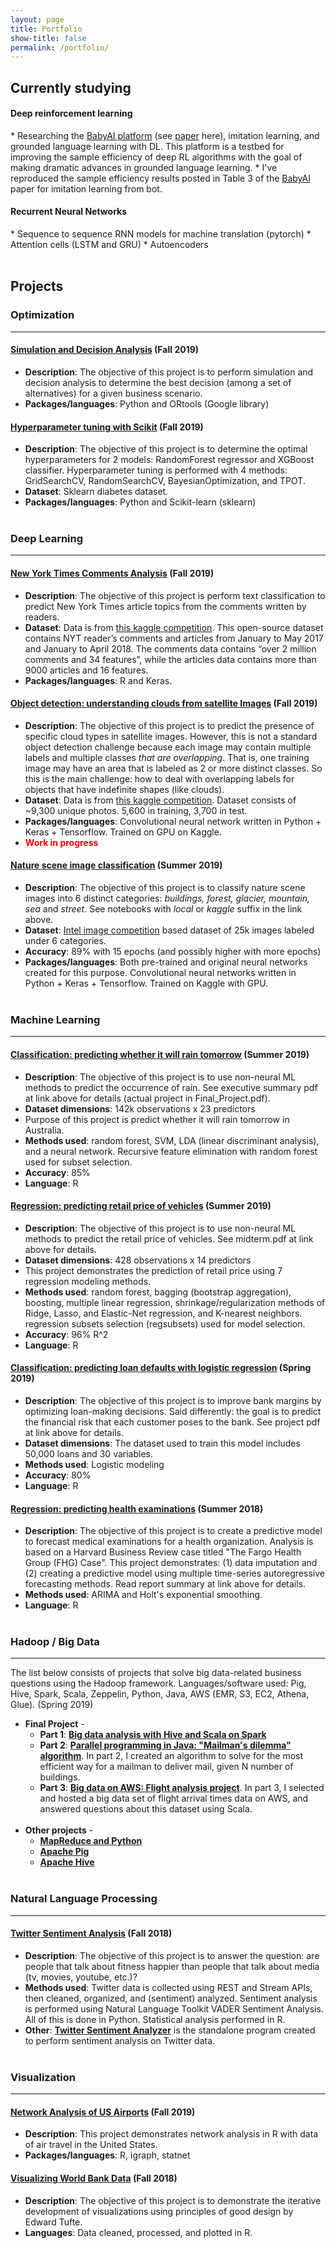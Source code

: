 ```yaml
---
layout: page
title: Portfolio
show-title: false
permalink: /portfolio/
---
```


## Currently studying

<h4 class="subheading">Deep reinforcement learning</h4>
* Researching the <a href="https://github.com/mila-iqia/babyai/tree/iclr19" target="_blank">BabyAI platform</a> (see <a href="https://openreview.net/forum?id=rJeXCo0cYX" target="_blank">paper</a> here), imitation learning, and grounded language learning with DL. This platform is a testbed for improving the sample efficiency of deep RL algorithms with the goal of making dramatic advances in grounded language learning.
* I've reproduced the sample efficiency results posted in Table 3 of the <a href="https://openreview.net/forum?id=rJeXCo0cYX" target="_blank">BabyAI</a> paper for imitation learning from bot.
<br />

<h4 class="subheading">Recurrent Neural Networks</h4>
* Sequence to sequence RNN models for machine translation (pytorch)
* Attention cells (LSTM and GRU)
* Autoencoders
<br /><br />

## Projects

### Optimization
---

#### <a href="https://github.com/ebolotin6/DS775/blob/master/project_3/Project_3_Report.ipynb" target="_blank"><strong>Simulation and Decision Analysis</strong></a> (Fall 2019)
* **Description**: The objective of this project is to perform simulation and decision analysis to determine the best decision (among a set of alternatives) for a given business scenario.
* **Packages/languages**: Python and ORtools (Google library)

#### <a href="https://github.com/ebolotin6/DS775/blob/master/project_2/Project_02_Homework/Project_2_Report.ipynb" target="_blank"><strong>Hyperparameter tuning with Scikit</strong></a> (Fall 2019)
* **Description**: The objective of this project is to determine the optimal hyperparameters for 2 models: RandomForest regressor and XGBoost classifier. Hyperparameter tuning is performed with 4 methods: GridSearchCV, RandomSearchCV, BayesianOptimization, and TPOT.
* **Dataset**: Sklearn diabetes dataset.
* **Packages/languages**: Python and Scikit-learn (sklearn)
<br /><br />

### Deep Learning
---

#### <a href="https://github.com/ebolotin6/DS745/blob/master/project_3/Project_3_Bolotin.pdf" target="_blank"><strong>New York Times Comments Analysis</strong></a> (Fall 2019)
* **Description**: The objective of this project is perform text classification to predict New York Times article topics from the comments written by readers.
* **Dataset**: Data is from <a href="https://www.kaggle.com/aashita/nyt-comments" target="_blank">this kaggle competition</a>. This open-source dataset contains NYT reader’s comments and articles from January to May 2017 and January to April 2018. The comments data contains “over 2 million comments and 34 features”, while the articles data contains more than 9000 articles and 16 features.
* **Packages/languages**: R and Keras.

#### <a href="#"><strong>Object detection: understanding clouds from satellite Images</strong></a> (Fall 2019)
* **Description**: The objective of this project is to predict the presence of specific cloud types in satellite images. However, this is not a standard object detection challenge because each image may contain multiple labels and multiple classes *that are overlapping*. That is, one training image may have an area that is labeled as 2 or more distinct classes. So this is the main challenge: how to deal with overlapping labels for objects that have indefinite shapes (like clouds).
* **Dataset**: Data is from <a href="https://www.kaggle.com/c/understanding_cloud_organization/overview" target="_blank">this kaggle competition</a>. Dataset consists of ~9,300 unique photos. 5,600 in training, 3,700 in test.
* **Packages/languages**: Convolutional neural network written in Python + Keras + Tensorflow. Trained on GPU on Kaggle.
* **<font color="red">Work in progress</font>**


#### <a href="https://github.com/ebolotin6/iic_project/blob/master/notebooks/kaggle_notebooks/resnet_iic_kaggle.ipynb" target="_blank"><strong>Nature scene image classification</strong></a> (Summer 2019)
* **Description**: The objective of this project is to classify nature scene images into 6 distinct categories: *buildings, forest, glacier, mountain, sea* and *street*. See notebooks with *local* or *kaggle* suffix in the link above.
* **Dataset**: <a href="https://www.kaggle.com/puneet6060/intel-image-classification" target="_blank">Intel image competition</a> based dataset of 25k images labeled under 6 categories.
* **Accuracy**: 89% with 15 epochs (and possibly higher with more epochs)
* **Packages/languages**: Both pre-trained and original neural networks created for this purpose. Convolutional neural networks written in Python + Keras + Tensorflow. Trained on Kaggle with GPU.
<br /><br />

### Machine Learning
___
#### <a href="https://github.com/ebolotin6/DS740_portfolio/tree/master/final_project" target="_blank"><strong>Classification: predicting whether it will rain tomorrow</strong></a> (Summer 2019)
* **Description**: The objective of this project is to use non-neural ML methods to predict the occurrence of rain. See executive summary pdf at link above for details (actual project in Final_Project.pdf).
* **Dataset dimensions**: 142k observations x 23 predictors
* Purpose of this project is predict whether it will rain tomorrow in Australia.
* **Methods used**: random forest, SVM, LDA (linear discriminant analysis), and a neural network. Recursive feature elimination with random forest used for subset selection.
* **Accuracy**: 85%
* **Language**: R

#### <a href="https://github.com/ebolotin6/DS740_portfolio/blob/master/midterm/midterm.pdf" target="_blank"><strong>Regression: predicting retail price of vehicles</strong></a> (Summer 2019)
* **Description**: The objective of this project is to use non-neural ML methods to predict the retail price of vehicles.  See midterm.pdf at link above for details.
* **Dataset dimensions**: 428 observations x 14 predictors
* This project demonstrates the prediction of retail price using 7 regression modeling methods. 
* **Methods used**: random forest, bagging (bootstrap aggregation), boosting, multiple linear regression, shrinkage/regularization methods of Ridge, Lasso, and Elastic-Net regression, and K-nearest neighbors. regression subsets selection (regsubsets) used for model selection.
* **Accuracy**: 96% R^2
* **Language**: R

#### <a href="https://github.com/ebolotin6/DS705_loan_defaults/blob/master/Project_Loan_Defaults.pdf" target="_blank"><strong>Classification: predicting loan defaults with logistic regression</strong></a> (Spring 2019)
* **Description**: The objective of this project is to improve bank margins by optimizing loan-making decisions. Said differently: the goal is to predict the financial risk that each customer poses to the bank.  See project pdf at link above for details.
* **Dataset dimensions**: The dataset used to train this model includes 50,000 loans and 30 variables.
* **Methods used**: Logistic modeling
* **Accuracy**: 80%
* **Language**: R

#### <a href="https://github.com/ebolotin6/Fargo_Health_Group_Case/" target="_blank"><strong>Regression: predicting health examinations</strong></a> (Summer 2018)
* **Description**: The objective of this project is to create a predictive model to forecast medical examinations for a health organization. Analysis is based on a Harvard Business Review case titled "The Fargo Health Group (FHG) Case". This project demonstrates: (1) data imputation and (2) creating a predictive model using multiple time-series autoregressive forecasting methods. Read report summary at link above for details.
* **Methods used**: ARIMA and Holt's exponential smoothing.
* **Language**: R
<br /><br />

### Hadoop / Big Data
___
The list below consists of projects that solve big data-related business questions using the Hadoop framework. Languages/software used: Pig, Hive, Spark, Scala, Zeppelin, Python, Java, AWS (EMR, S3, EC2, Athena, Glue). (Spring 2019)
* **Final Project** -
	* **Part 1**: <a href="https://github.com/ebolotin6/hadoop_ds730/blob/master/Final_Project_Part_1.md" target="_blank"><strong>Big data analysis with Hive and Scala on Spark</strong></a>
	* **Part 2**: <a href="https://github.com/ebolotin6/hadoop_ds730/blob/master/Final_Project_Part_2.md" target="_blank"><strong>Parallel programming in Java: "Mailman's dilemma" algorithm</strong></a>. In part 2, I created an algorithm to solve for the most efficient way for a mailman to deliver mail, given N number of buildings.
	* **Part 3**: <a href="https://github.com/ebolotin6/hadoop_ds730/blob/master/Final_Project_Part_3.md" target="_blank"><strong>Big data on AWS: Flight analysis project</strong></a>. In part 3, I selected and hosted a big data set of flight arrival times data on AWS, and answered questions about this dataset using Scala.
<br /><br />
* **Other projects** - 
	* <a href="https://github.com/ebolotin6/hadoop_ds730/blob/master/Project_1_MapReduce.md" target="_blank"><strong>MapReduce and Python</strong></a>
	* <a href="https://github.com/ebolotin6/hadoop_ds730/blob/master/Project_2_Pig.md" target="_blank"><strong>Apache Pig</strong></a>
	* <a href="https://github.com/ebolotin6/hadoop_ds730/blob/master/Project_3_Hive.md" target="_blank"><strong>Apache Hive</strong></a>
<br /><br />

### Natural Language Processing
___
#### <a href="https://github.com/ebolotin6/Twitter_Sentiment_Analysis/" target="_blank"><strong>Twitter Sentiment Analysis</strong></a> (Fall 2018)
* **Description**: The objective of this project is to answer the question: are people that talk about fitness happier than people that talk about media (tv, movies, youtube, etc.)? 
* **Methods used**: Twitter data is collected using REST and Stream APIs, then cleaned, organized, and (sentiment) analyzed. Sentiment analysis is performed using Natural Language Toolkit VADER Sentiment Analysis. All of this is done in Python. Statistical analysis performed in R. 
* **Other**: <a href="https://github.com/ebolotin6/Twitter_Sentiment_Analyzer/" target="_blank"><strong>Twitter Sentiment Analyzer</strong></a> is the standalone program created to perform sentiment analysis on Twitter data.
<br /><br />

### Visualization
___
#### <a href="https://github.com/ebolotin6/DS745/blob/master/project_2/Project_2_Bolotin.docx" target="_blank"><strong>Network Analysis of US Airports</strong></a> (Fall 2019)
* **Description**: This project demonstrates network analysis in R with data of air travel in the United States.
* **Packages/languages**: R, igraph, statnet

#### <a href="https://github.com/ebolotin6/DS745/blob/master/project_1/Visualization_Report.pdf" target="_blank"><strong>Visualizing World Bank Data</strong></a> (Fall 2018)
* **Description**: The objective of this project is to demonstrate the iterative development of visualizations using principles of good design by Edward Tufte.
* **Languages**: Data cleaned, processed, and plotted in R.